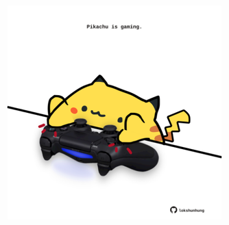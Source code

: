 <!-- built at 09/07/2022, 15:00:53 UTC -->
<p align="center">
  <img width="500" height="500" src="./ReadmeImage.svg">
</p>
